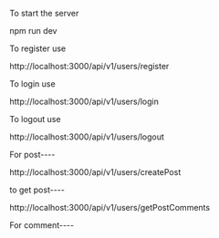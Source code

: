 To start the server

npm run dev

To register use

http://localhost:3000/api/v1/users/register

To login use

http://localhost:3000/api/v1/users/login


To logout use   


http://localhost:3000/api/v1/users/logout


For post----

http://localhost:3000/api/v1/users/createPost


to get post----

http://localhost:3000/api/v1/users/getPostComments


For comment----
